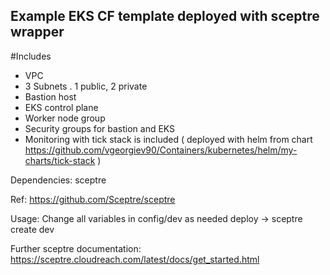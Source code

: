 ## Example EKS CF template deployed with sceptre wrapper
#Includes
- VPC
- 3 Subnets . 1 public, 2 private
- Bastion host
- EKS control plane
- Worker node group
- Security groups for bastion and EKS
- Monitoring with tick stack is included ( deployed with helm from chart https://github.com/vgeorgiev90/Containers/kubernetes/helm/my-charts/tick-stack )

Dependencies:
sceptre

Ref: https://github.com/Sceptre/sceptre

Usage:
Change all variables in config/dev as needed
deploy -> sceptre create dev

Further sceptre documentation:
https://sceptre.cloudreach.com/latest/docs/get_started.html

